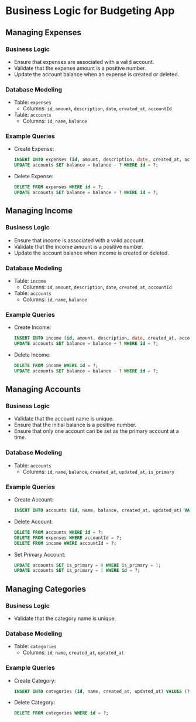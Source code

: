 # Business Logic for Budgeting App

## Managing Expenses

### Business Logic

- Ensure that expenses are associated with a valid account.
- Validate that the expense amount is a positive number.
- Update the account balance when an expense is created or deleted.

### Database Modeling

- Table: `expenses`
  - Columns: `id`, `amount`, `description`, `date`, `created_at`, `accountId`
- Table: `accounts`
  - Columns: `id`, `name`, `balance`

### Example Queries

- Create Expense:
  ```sql
  INSERT INTO expenses (id, amount, description, date, created_at, accountId) VALUES (?, ?, ?, ?, ?, ?);
  UPDATE accounts SET balance = balance - ? WHERE id = ?;
  ```
- Delete Expense:
  ```sql
  DELETE FROM expenses WHERE id = ?;
  UPDATE accounts SET balance = balance + ? WHERE id = ?;
  ```

## Managing Income

### Business Logic

- Ensure that income is associated with a valid account.
- Validate that the income amount is a positive number.
- Update the account balance when income is created or deleted.

### Database Modeling

- Table: `income`
  - Columns: `id`, `amount`, `description`, `date`, `created_at`, `accountId`
- Table: `accounts`
  - Columns: `id`, `name`, `balance`

### Example Queries

- Create Income:
  ```sql
  INSERT INTO income (id, amount, description, date, created_at, accountId) VALUES (?, ?, ?, ?, ?, ?);
  UPDATE accounts SET balance = balance + ? WHERE id = ?;
  ```
- Delete Income:
  ```sql
  DELETE FROM income WHERE id = ?;
  UPDATE accounts SET balance = balance - ? WHERE id = ?;
  ```

## Managing Accounts

### Business Logic

- Validate that the account name is unique.
- Ensure that the initial balance is a positive number.
- Ensure that only one account can be set as the primary account at a time.

### Database Modeling

- Table: `accounts`
  - Columns: `id`, `name`, `balance`, `created_at`, `updated_at`, `is_primary`

### Example Queries

- Create Account:
  ```sql
  INSERT INTO accounts (id, name, balance, created_at, updated_at) VALUES (?, ?, ?, ?, ?);
  ```
- Delete Account:
  ```sql
  DELETE FROM accounts WHERE id = ?;
  DELETE FROM expenses WHERE accountId = ?;
  DELETE FROM income WHERE accountId = ?;
  ```
- Set Primary Account:
  ```sql
  UPDATE accounts SET is_primary = 0 WHERE is_primary = 1;
  UPDATE accounts SET is_primary = 1 WHERE id = ?;
  ```

## Managing Categories

### Business Logic

- Validate that the category name is unique.

### Database Modeling

- Table: `categories`
  - Columns: `id`, `name`, `created_at`, `updated_at`

### Example Queries

- Create Category:
  ```sql
  INSERT INTO categories (id, name, created_at, updated_at) VALUES (?, ?, ?, ?);
  ```
- Delete Category:
  ```sql
  DELETE FROM categories WHERE id = ?;
  ```
